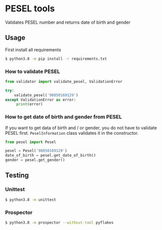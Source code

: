 # PESEL tools
Validates PESEL number and returns date of birth and gender

## Usage

First install all requirements

```bash
$ python3.8 -m pip install -r requirements.txt
```
### How to validate PESEL
```python
from validator import validate_pesel, ValidationError

try:
    validate_pesel('98050169129')
except ValidationError as error:
     print(error)
``` 

### How to get date of birth and gender from PESEL
If you want to get data of birth and / or gender, you do not have to validate PESEL first.
`PeselInformation` class validates it in the constructor.

```python
from pesel import Pesel

pesel = Pesel('98050169129')
date_of_birth = pesel.get_date_of_birth()
gender = pesel.get_gender()
```

## Testing

### Unittest

```bash
$ python3.8 -m unittest
```

### Prospector
```bash
$ python3.8 -m prospector --without-tool pyflakes
```